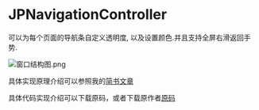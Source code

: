# JPNavigationController

可以为每个页面的导航条自定义透明度, 以及设置颜色.并且支持全屏右滑返回手势.

![窗口结构图.png](http://upload-images.jianshu.io/upload_images/2122663-f76b7e926a7a0684.png?imageMogr2/auto-orient/strip%7CimageView2/2/w/1240)

具体实现原理介绍可以参照我的[简书文章](http://www.jianshu.com/p/88bc827f0692)

具体代码实现介绍可以下载原码，或者下载原作者[原码](https://github.com/JNTian/JTNavigationController)
